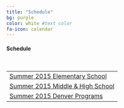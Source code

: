 ```yaml
---
title: "Schedule"
bg: purple 
color: white #text color
fa-icon: calendar
---
```


#### Schedule

&nbsp;

<div class="centered">
<table>
  <tr>
    <td><a href="#" id="show_1">Summer 2015 Elementary School</a>
      <div id="extra_1" style="display: none;">
        <iframe src="http://docs.google.com/gview?url=http://sciencediscovery.colorado.edu/wp-content/uploads/2013/05/ES_PDF_2_27-Sheet1.pdf&embedded=true"></iframe>
    </td>
  </tr>

  <tr>
    <td><a href="#" id="show_2">Summer 2015 Middle & High School</a>
      <div id="extra_2" style="display: none;">
        <iframe src="http://docs.google.com/gview?url=http://sciencediscovery.colorado.edu/wp-content/uploads/2013/05/MiddleSchoolPDF2_27fin-Sheet1.pdf&embedded=true"></iframe>
    </td>
  </tr>

  <tr>
    <td><a href="#" id="show_3">Summer 2015 Denver Programs</a>
      <div id="extra_3" style="display: none;">
        <iframe src="http://docs.google.com/gview?url=http://sciencediscovery.colorado.edu/wp-content/uploads/2013/05/WebsiteSchedule_2015_Denver-Sheet1.pdf&embedded=true"></iframe>
    </td>
  </tr>
</table>
</div>
